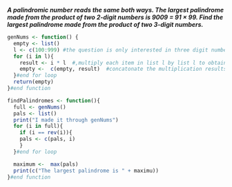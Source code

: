 ***A palindromic number reads the same both ways. The largest palindrome made from the product of two 2-digit numbers is 9009 = 91 × 99.
Find the largest palindrome made from the product of two 3-digit numbers.***

```r
genNums <- function() {
  empty <- list()
  l <- c(100:999) #the question is only interested in three digit numbers.  Lowest three digit number is 100.
  for (i in l){
    result <- i * l  #,multiply each item in list l by list l to obtain the set of possible products
    empty <-  c(empty, result)  #concatonate the multiplication results into a list
  }#end for loop
  return(empty) 
}#end function

findPalindromes <- function(){
  full <- genNums()
  pals <- list()
  print("I made it through genNums")
  for (i in full){
    if (i == rev(i)){
    pals <- c(pals, i)
    }
  }#end for loop

  maximum <-  max(pals)
  print(c("The largest palindrome is " + maximu))
}#end function
```

